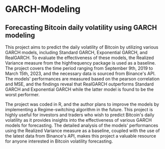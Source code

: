 # GARCH-Modeling

## Forecasting Bitcoin daily volatility using GARCH modeling

This project aims to predict the daily volatility of Bitcoin by utilizing various GARCH models, including Standard GARCH, Exponential GARCH, and RealGARCH. To evaluate the effectiveness of these models, the Realized Variance measure from the highfrequency package is used as a baseline. The project covers the time period ranging from September 9th, 2019 to March 15th, 2023, and the necessary data is sourced from Binance's API. The models' performances are measured based on the pearson correlation and MSE, and the findings reveal that RealGARCH outperforms Standard GARCH and Exponential GARCH while the latter model is found to be the worst performer.

The project was coded in R, and the author plans to improve the models by implementing a Regime-switching algorithm in the future. This project is highly useful for investors and traders who wish to predict Bitcoin's daily volatility as it provides insights into the effectiveness of various GARCH models for forecasting. The detailed analysis of the models' performances using the Realized Variance measure as a baseline, coupled with the use of the latest data from Binance's API, makes this project a valuable resource for anyone interested in Bitcoin volatility forecasting.
